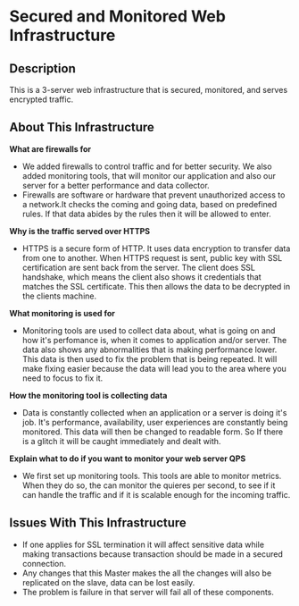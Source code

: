 # Secured and Monitored Web Infrastructure
## Description
This is a 3-server web infrastructure that is secured, monitored, and serves encrypted traffic.

##  About This Infrastructure
**What are firewalls for**
* We added firewalls to control traffic and for better security. We also added monitoring tools, that will monitor our application and also our server for a better performance and data collector.
* Firewalls are software or hardware that prevent unauthorized access to a network.It checks the coming and going data, based on predefined rules. If that data abides by the rules then it will be allowed to enter.

**Why is the traffic served over HTTPS**
* HTTPS is a secure form of HTTP. It uses data encryption to transfer data from one to another. When HTTPS request is sent, public key with SSL certification are sent back from the server. The client does SSL handshake, which means the client also shows it credentials that matches the SSL certificate. This then allows the data to be decrypted in the clients machine.

**What monitoring is used for**
* Monitoring tools are used to collect data about, what is going on and how it's perfomance is, when it comes to application and/or server. The data also shows any abnormalities that is making performance lower. This data is then used to fix the problem that is being repeated. It will make fixing easier because the data will lead you to the area where you need to focus to fix it.

**How the monitoring tool is collecting data**
* Data is constantly collected when an application or a server is doing it's job. It's performance, availability, user experiences are constantly being monitored. This data will then be changed to readable form. So If there is a glitch it will be caught immediately and dealt  with.

**Explain what to do if you want to monitor your web server QPS**
* We first set up monitoring tools. This tools are able to monitor  metrics. When they do so, the can monitor the quieres per second, to  see if it can handle the traffic and if it is scalable enough for the  incoming traffic.

## Issues With This Infrastructure
- If one applies for SSL termination it will affect sensitive data while making transactions because transaction should be made in a secured connection.
- Any changes that this Master makes the all the changes will also be replicated on the slave, data can be lost easily.
- The problem is failure in that server will fail all of these components.
